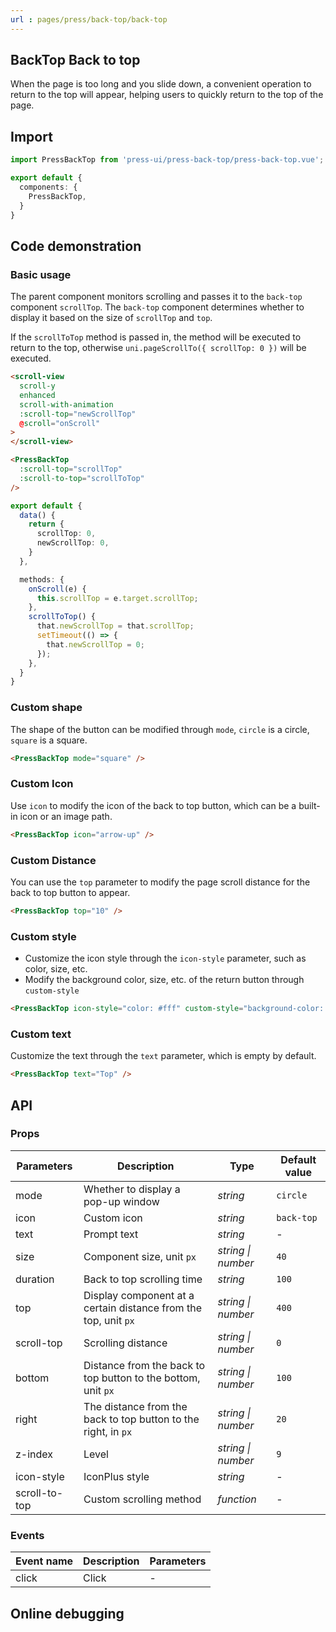 ```yaml
---
url : pages/press/back-top/back-top
---
```


## BackTop Back to top

When the page is too long and you slide down, a convenient operation to return to the top will appear, helping users to quickly return to the top of the page.

## Import

```ts
import PressBackTop from 'press-ui/press-back-top/press-back-top.vue';

export default {
  components: {
    PressBackTop,
  }
}
```

## Code demonstration

### Basic usage

The parent component monitors scrolling and passes it to the `back-top` component `scrollTop`. The `back-top` component determines whether to display it based on the size of `scrollTop` and `top`.

If the `scrollToTop` method is passed in, the method will be executed to return to the top, otherwise `uni.pageScrollTo({ scrollTop: 0 })` will be executed.

```html
<scroll-view
  scroll-y
  enhanced
  scroll-with-animation
  :scroll-top="newScrollTop"
  @scroll="onScroll"
>
</scroll-view>

<PressBackTop
  :scroll-top="scrollTop"
  :scroll-to-top="scrollToTop"
/>
```

```ts
export default {
  data() {
    return {
      scrollTop: 0,
      newScrollTop: 0,
    }
  },

  methods: {
    onScroll(e) {
      this.scrollTop = e.target.scrollTop;
    },
    scrollToTop() {
      that.newScrollTop = that.scrollTop;
      setTimeout(() => {
        that.newScrollTop = 0;
      });
    },
  }
}
```

### Custom shape

The shape of the button can be modified through `mode`, `circle` is a circle, `square` is a square.

```html
<PressBackTop mode="square" />
```

### Custom Icon

Use `icon` to modify the icon of the back to top button, which can be a built-in icon or an image path.

```html
<PressBackTop icon="arrow-up" />
```

### Custom Distance

You can use the `top` parameter to modify the page scroll distance for the back to top button to appear.

```html
<PressBackTop top="10" />
```

### Custom style

- Customize the icon style through the `icon-style` parameter, such as color, size, etc.
- Modify the background color, size, etc. of the return button through `custom-style`

```html
<PressBackTop icon-style="color: #fff" custom-style="background-color: #2979ff" />
```

### Custom text

Customize the text through the `text` parameter, which is empty by default.

```html
<PressBackTop text="Top" />
```

## API

### Props

| Parameters    | Description                                                     | Type               | Default value |
| ------------- | --------------------------------------------------------------- | ------------------ | ------------- |
| mode          | Whether to display a pop-up window                              | _string_           | `circle`      |
| icon          | Custom icon                                                     | _string_           | `back-top`    |
| text          | Prompt text                                                     | _string_           | -             |
| size          | Component size, unit `px`                                       | _string \| number_ | `40`          |
| duration      | Back to top scrolling time                                      | _string_           | `100`         |
| top           | Display component at a certain distance from the top, unit `px` | _string \| number_ | `400`         |
| scroll-top    | Scrolling distance                                              | _string \| number_ | `0`           |
| bottom        | Distance from the back to top button to the bottom, unit `px`   | _string \| number_ | `100`         |
| right         | The distance from the back to top button to the right, in `px`  | _string \| number_ | `20`          |
| z-index       | Level                                                           | _string \| number_ | `9`           |
| icon-style    | IconPlus style                                                      | _string_           | -             |
| scroll-to-top | Custom scrolling method                                         | _function_         | -             |

### Events

| Event name | Description | Parameters |
| ---------- | ----------- | ---------- |
| click      | Click       | -          |

## Online debugging

<debug-online />
